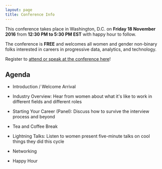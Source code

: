 ```yaml
---
layout: page
title: Conference Info 
---
```


This conference takes place in Washington, D.C. on **Friday 18 November 2016** from **12:30 PM to 5:30 PM EST** with happy hour to follow.

The conference is **FREE** and welcomes all women and gender non-binary folks interested in careers in progressive data, analytics, and technology.

Register to [attend or speak at the conference here](/register/)!

## Agenda

* Introduction / Welcome Arrival

* Industry Overview: Hear from women about what it's like to work in different fields and different roles
 
* Starting Your Career (Panel): Discuss how to survive the interview process and beyond

* Tea and Coffee Break

* Lightning Talks: Listen to women present five-minute talks on cool things they did this cycle

* Networking

* Happy Hour
